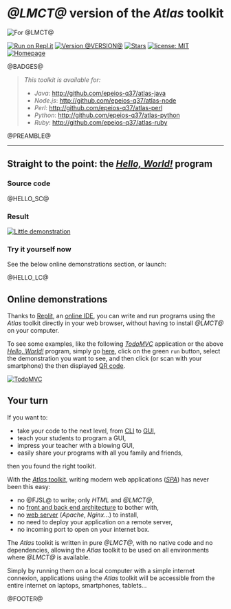# *@LMCT@* version of the *Atlas* toolkit

![For @LMCT@](https://q37.info/download/assets/@SMCT@.png "@LMCT@ logo")

[![Run on Repl.it](https://repl.it/badge/github/epeios-q37/atlas-@SLCT@)](https://q37.info/s/@GRSS@)
[![Version @VERSION@](https://img.shields.io/static/v1.svg?&color=90b4ed&label=Version&message=@VERSION@)](http://github.com/epeios-q37/atlas-@SLCT@/)
[![Stars](https://img.shields.io/github/stars/epeios-q37/atlas-@SLCT@.svg?style=social)](https://github.com/epeios-q37/atlas-@SLCT@/stargazers)
[![license: MIT](https://img.shields.io/github/license/epeios-q37/atlas-@SLCT@?color=yellow)](https://github.com/epeios-q37/atlas-@SLCT@/blob/master/LICENSE)
[![Homepage](https://img.shields.io/static/v1?label=homepage&message=atlastk.org&color=ff69b4)](https://atlastk.org)

@BADGES@


> *This toolkit is available for:*
> - *Java*: <http://github.com/epeios-q37/atlas-java>
> - *Node.js*: <http://github.com/epeios-q37/atlas-node>
> - *Perl*: <http://github.com/epeios-q37/atlas-perl>
> - *Python*: <http://github.com/epeios-q37/atlas-python>
> - *Ruby*: <http://github.com/epeios-q37/atlas-ruby>

@PREAMBLE@

---

## Straight to the point: the [*Hello, World!*](https://en.wikipedia.org/wiki/%22Hello,_World!%22_program) program

### Source code

@HELLO_SC@

### Result

[![Little demonstration](https://q37.info/download/assets/Hello.gif "A basic example")](https://q37.info/s/@GRSS@)

### Try it yourself now

See the below online demonstrations section, or launch:

@HELLO_LC@

## Online demonstrations

Thanks to [Replit](https://q37.info/s/mxmgq3qm), an [online IDE](https://q37.info/s/zzkzbdw7), you can write and run programs using the *Atlas* toolkit directly in your web browser, without having to install *@LMCT@* on your computer.

To see some examples, like the following [*TodoMVC*](http://todomvc.com/) application or the above [*Hello, World!*](https://en.wikipedia.org/wiki/%22Hello,_World!%22_program) program, simply go [here](https://q37.info/s/@GRSS@), click on the green `run` button, select the demonstration you want to see, and then click (or scan with your smartphone) the then displayed [QR code](https://q37.info/s/3pktvrj7).

[![TodoMVC](https://q37.info/download/TodoMVC.gif "The TodoMVC application made with the Atlas toolkit")](https://q37.info/s/@GRSS@)

## Your turn

If you want to:

- take your code to the next level, from [CLI](https://q37.info/s/cnh9nrw9) to [GUI](https://q37.info/s/hw9n3pjs),
- teach your students to program a GUI, 
- impress your teacher with a blowing GUI,
- easily share your programs with all you family and friends,

then you found the right toolkit.

With the [*Atlas* toolkit](http://atlastk.org/), writing modern web applications ([*SPA*](https://q37.info/s/7sbmxd3j)) has never been this easy:
- no @FJSL@ to write; only *HTML* and *@LMCT@*,
- no [front and back end architecture](https://q37.info/s/px7hhztd) to bother with,
- no [web server](https://q37.info/s/n3hpwsht) (*Apache*, *Nginx*…) to install,
- no need to deploy your application on a remote server,
- no incoming port to open on your internet box.

The *Atlas* toolkit is written in pure *@LMCT@*, with no native code and no dependencies, allowing the *Atlas* toolkit to be used on all environments where *@LMCT@* is available. 

Simply by running them on a local computer with a simple internet connexion, applications using the *Atlas* toolkit will be accessible from the entire internet on laptops, smartphones, tablets…

@FOOTER@